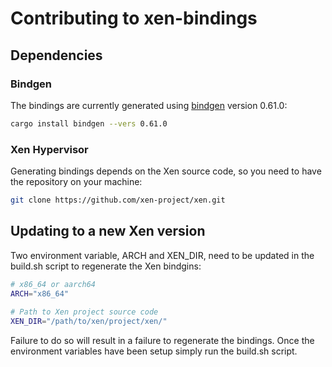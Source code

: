 # Contributing to xen-bindings

## Dependencies

### Bindgen
The bindings are currently generated using
[bindgen](https://crates.io/crates/bindgen) version 0.61.0:
```bash
cargo install bindgen --vers 0.61.0
```

### Xen Hypervisor 
Generating bindings depends on the Xen source code, so you need to have the
repository on your machine:

```bash
git clone https://github.com/xen-project/xen.git
```

## Updating to a new Xen version

Two environment variable, ARCH and XEN_DIR,  need to be updated in the build.sh
script to regenerate the Xen bindgins:

```bash
# x86_64 or aarch64                         
ARCH="x86_64"
    
# Path to Xen project source code
XEN_DIR="/path/to/xen/project/xen/"
```

Failure to do so will result in a failure to regenerate the bindings.  Once the
environment variables have been setup simply run the build.sh script.
